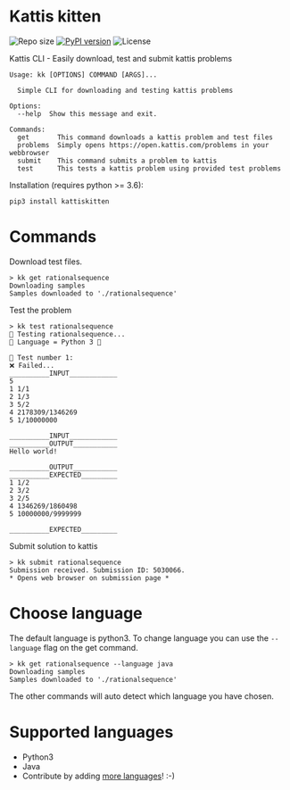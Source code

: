 # Kattis kitten
![Repo size](https://img.shields.io/github/repo-size/FelixDQ/kattis-kitten)
[![PyPI version](https://badge.fury.io/py/kattiskitten.svg)](https://pypi.org/project/kattiskitten/)
![License](https://img.shields.io/pypi/l/kattiskitten)

Kattis CLI - Easily download, test and submit kattis problems
```
Usage: kk [OPTIONS] COMMAND [ARGS]...

  Simple CLI for downloading and testing kattis problems

Options:
  --help  Show this message and exit.

Commands:
  get       This command downloads a kattis problem and test files
  problems  Simply opens https://open.kattis.com/problems in your webbrowser
  submit    This command submits a problem to kattis
  test      This tests a kattis problem using provided test problems
```
Installation (requires python >= 3.6):
```
pip3 install kattiskitten
```

# Commands
Download test files.
```
> kk get rationalsequence
Downloading samples
Samples downloaded to './rationalsequence'
```

Test the problem
```
> kk test rationalsequence
👷‍ Testing rationalsequence...
👷‍ Language = Python 3 🐍

🔎 Test number 1:
❌ Failed...
__________INPUT____________
5
1 1/1
2 1/3
3 5/2
4 2178309/1346269
5 1/10000000

__________INPUT____________
__________OUTPUT___________
Hello world!

__________OUTPUT___________
__________EXPECTED_________
1 1/2
2 3/2
3 2/5
4 1346269/1860498
5 10000000/9999999

__________EXPECTED_________
```

Submit solution to kattis
```
> kk submit rationalsequence
Submission received. Submission ID: 5030066.
* Opens web browser on submission page *
```
# Choose language
The default language is python3. To change language you can use the `--language` flag on the get command.
```
> kk get rationalsequence --language java
Downloading samples
Samples downloaded to './rationalsequence'
```
The other commands will auto detect which language you have chosen.

# Supported languages
* Python3
* Java
* Contribute by adding [more languages](https://github.com/FelixDQ/kattis-kitten/tree/master/kattiskitten/languages)! :-) 
